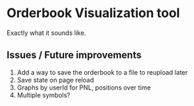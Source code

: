 # Orderbook Visualization tool

Exactly what it sounds like.

## Issues / Future improvements
1. Add a way to save the orderbook to a file to reupload later
2. Save state on page reload
3. Graphs by userId for PNL, positions over time
4. Multiple symbols?